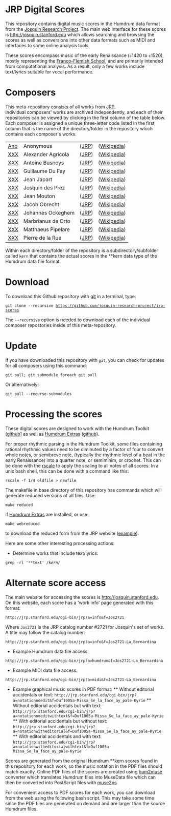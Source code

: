JRP Digital Scores
=======================

This repository contains digital music scores in the Humdrum data
format from the [Josquin Research Project](http://josquin.stanford.edu).
The main web interface for these scores is http://josquin.stanford.edu
which allows searching and browsing the scores as well as conversions
into other data formats such as MIDI and interfaces to some online
analysis tools.

These scores encompass music of the early Renaissance (`c`1420 to `c`1520),
mostly representing the 
[Franco-Flemish School](http://en.wikipedia.org/wiki/Franco-Flemish_School),
and are primarily intended from computational analysis.  As a result,
only a few works include text/lyrics suitable for vocal performance.

Composers
=====================

This meta-repository consists of all works from [JRP](http://josquin.stanford.edu).  
Individual composers' works are archived independently, and each of their
repositories can be viewed by clicking in the first column of the
table below.  Each composer is assigned a unique three-letter code
listed in the first column that is the name of the directory/folder in
the repository which contains each composer's works.


<table>
   <tr><td> <a href=https://github.com/josquin-research-project/Ano>Ano</a> </td><td> Anonymous			</td><td> (<a href=http://josquin.stanford.edu/#Ano>JRP</a>) </td><td> (<a href=http://en.wikipedia.org/wiki/Anonymous_work>Wikipedia</a>) </td></tr>
   <tr><td> <a href=https://github.com/josquin-research-project/Agr>XXX</a> </td><td> Alexander Agricola	</td><td> (<a href=http://josquin.stanford.edu/#Agr>JRP</a>) </td><td> (<a href=http://en.wikipedia.org/wiki/Alexander_Agricola>Wikipedia</a>) </td></tr>
   <tr><td> <a href=https://github.com/josquin-research-project/Bus>XXX</a> </td><td> Antoine Busnoys		</td><td> (<a href=http://josquin.stanford.edu/#Bus>JRP</a>) </td><td> (<a href=http://en.wikipedia.org/wiki/Antoine_busnoys>Wikipedia</a>) </td></tr>
   <tr><td> <a href=https://github.com/josquin-research-project/Duf>XXX</a> </td><td> Guillaume Du Fay		</td><td> (<a href=http://josquin.stanford.edu/#Duf>JRP</a>) </td><td> (<a href=http://en.wikipedia.org/wiki/Guillaume_Du_Fay>Wikipedia</a>) </td></tr>
   <tr><td> <a href=https://github.com/josquin-research-project/Jap>XXX</a> </td><td> Jean Japart		</td><td> (<a href=http://josquin.stanford.edu/#Jap>JRP</a>) </td><td> (<a href=http://en.wikipedia.org/wiki/Jean_Japart>Wikipedia</a>) </td></tr>
   <tr><td> <a href=https://github.com/josquin-research-project/Jos>XXX</a> </td><td> Josquin des Prez		</td><td> (<a href=http://josquin.stanford.edu/#Jos>JRP</a>) </td><td> (<a href=http://en.wikipedia.org/wiki/Josquin_des_Prez>Wikipedia</a>) </td></tr>
   <tr><td> <a href=https://github.com/josquin-research-project/Mou>XXX</a> </td><td> Jean Mouton		</td><td> (<a href=http://josquin.stanford.edu/#Mou>JRP</a>) </td><td> (<a href=http://en.wikipedia.org/wiki/Jean_Mouton>Wikipedia</a>) </td></tr>
   <tr><td> <a href=https://github.com/josquin-research-project/Obr>XXX</a> </td><td> Jacob Obrecht		</td><td> (<a href=http://josquin.stanford.edu/#Obr>JRP</a>) </td><td> (<a href=http://en.wikipedia.org/wiki/Jacob_Obrecht>Wikipedia</a>) </td></tr>
   <tr><td> <a href=https://github.com/josquin-research-project/Ock>XXX</a> </td><td> Johannes Ockeghem		</td><td> (<a href=http://josquin.stanford.edu/#Ock>JRP</a>) </td><td> (<a href=http://en.wikipedia.org/wiki/Johannes_Ockeghem>Wikipedia</a>) </td></tr>
   <tr><td> <a href=https://github.com/josquin-research-project/Ort>XXX</a> </td><td> Marbrianus de Orto	</td><td> (<a href=http://josquin.stanford.edu/#Ort>JRP</a>) </td><td> (<a href=http://en.wikipedia.org/wiki/Marbrianus_de_Orto>Wikipedia</a>) </td></tr>
   <tr><td> <a href=https://github.com/josquin-research-project/Pip>XXX</a> </td><td> Matthaeus Pipelare	</td><td> (<a href=http://josquin.stanford.edu/#Pip>JRP</a>) </td><td> (<a href=http://en.wikipedia.org/wiki/Matthaeus_Pipelare>Wikipedia</a>) </td></tr>
   <tr><td> <a href=https://github.com/josquin-research-project/Rue>XXX</a> </td><td> Pierre de la Rue		</td><td> (<a href=http://josquin.stanford.edu/#Rue>JRP</a>) </td><td> (<a href=http://en.wikipedia.org/wiki/Pierre_de_la_rue>Wikipedia</a>) </td></tr>
</table>

Within each directory/folder of the repository is a subdirectory/subfolder
called ```kern``` that contains the actual scores in the **kern data
type of the Humdrum data file format.


Download
=================

To download this Github repository with
[git](http://en.wikipedia.org/wiki/Git_%29software%29) in a terminal, type:

<code>git clone --recursive https://github.com/josquin-research-project/jrp-scores</code>

The ```--recursive``` option is needed to download each of the individual composer 
repostories inside of this meta-repository.


Update
=================

If you have downloaded this repository with `git`, you can check for
updates for all composers using this command:

<code>git pull; git submodule foreach git pull</code>

Or alternatively:

<code>git pull --recurse-submodules</code>

Processing the scores
=================

These digital scores are designed to work with the Humdrum
Toolkit ([github](https://github.com/kroger/humdrum)]
as well as [Humdrum Extras](http://extra.humdrum.org)
([github](https://github.com/craigsapp/humextra)).

For proper rhythmic parsing in the Humdrum Toolkit, some files
containing rational rhythmic values need to be diminuted by a factor
of four to convert whole notes, or semibreve note, (typically
the rhythmic level of a beat in the early Renaissance) into a
quarter note, or semiminim, or crochet.  This can be done with the
[rscale](http://extras.humdrum.org/man/rscale) to apply the scaling to
all notes of all scores.  In a unix bash shell, this can be done with
a command like this:

<code>rscale -f 1/4 oldfile > newfile</code>

The makefile in base directory of this repository has commands
which will generate reduced versions of all files.  Use:

<code>make reduced</code>

if [Humdrum Extras](https://github.com/craigsapp/humextra) are installed,
or use:

<code>make webreduced</code>

to download the reduced form from the JRP website ([example](http://josquin.stanford.edu/data?a=humdrumreduced&f=Jos2721-La_Bernardina)).

Here are some other interesting processing actions:

* Determine works that include text/lyrics:

<code>grep -rl '\*\*text' */kern/*</code>



Alternate score access
=================

The main website for accessing the scores is http://josquin.stanford.edu.
On this website, each score has a 'work info' page generated with
this format:

```http://jrp.stanford.edu/cgi-bin/jrp?a=info&f=Jos2721```

Where ```Jos2721``` is the JRP catalog number #2721 for Josquin's set
of works.  A title may follow the catalog number:

```http://jrp.stanford.edu/cgi-bin/jrp?a=info&f=Jos2721-La_Bernardina```

* Example Humdrum data file access:

```http://jrp.stanford.edu/cgi-bin/jrp?a=humdrum&f=Jos2721-La_Bernardina```

* Example MIDI data file access:

```http://jrp.stanford.edu/cgi-bin/jrp?a=midi&f=Jos2721-La_Bernardina```

* Example graphical music scores in PDF format:
** Without editorial accidentals or text: ```http://jrp.stanford.edu/cgi-bin/jrp?a=notationnoedit&f=Duf1005a-Missa_Se_la_face_ay_pale-Kyrie```
** Without editorial accidentals but with text: ```http://jrp.stanford.edu/cgi-bin/jrp?a=notationnoeditwithtext&f=Duf1005a-Missa_Se_la_face_ay_pale-Kyrie```
** With editorial accidentals but without text: ```http://jrp.stanford.edu/cgi-bin/jrp?a=notationwitheditorial&f=Duf1005a-Missa_Se_la_face_ay_pale-Kyrie```
** With editorial accidentals and with text: ```http://jrp.stanford.edu/cgi-bin/jrp?a=notationwitheditorialwithtext&f=Duf1005a-Missa_Se_la_face_ay_pale-Kyrie```

Scores are generated from the original Humdrum **kern scores found
in this repository for each work, so the music notation in the PDF
files should match exactly.  Online PDF files of the scores are created
using [hum2muse](http://extra.humdrum.org/man/hum2muse) converter which
translates Humdrum files into MuseData file which can then be converted
into PostScript files with [muse2ps](http://muse2ps.ccarh.org).

For convenient access to PDF scores for each work, you can download
from the web using the following bash script.  This may take some 
time since the PDF files are generated on demand and are larger 
than the source Humdrum files.





